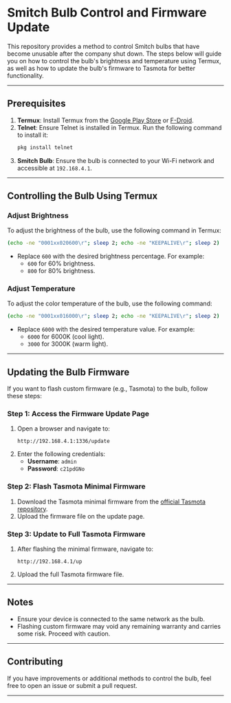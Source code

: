 

# Smitch Bulb Control and Firmware Update

This repository provides a method to control Smitch bulbs that have become unusable after the company shut down. The steps below will guide you on how to control the bulb's brightness and temperature using Termux, as well as how to update the bulb's firmware to Tasmota for better functionality.

---

## Prerequisites

1. **Termux**: Install Termux from the [Google Play Store](https://play.google.com/store/apps/details?id=com.termux) or [F-Droid](https://f-droid.org/packages/com.termux/).
2. **Telnet**: Ensure Telnet is installed in Termux. Run the following command to install it:
   ```bash
   pkg install telnet
   ```
3. **Smitch Bulb**: Ensure the bulb is connected to your Wi-Fi network and accessible at `192.168.4.1`.

---

## Controlling the Bulb Using Termux

### Adjust Brightness
To adjust the brightness of the bulb, use the following command in Termux:
```bash
(echo -ne "0001xx020600\r"; sleep 2; echo -ne "KEEPALIVE\r"; sleep 2) | telnet 192.168.4.1 80
```
- Replace `600` with the desired brightness percentage. For example:
  - `600` for 60% brightness.
  - `800` for 80% brightness.

### Adjust Temperature
To adjust the color temperature of the bulb, use the following command:
```bash
(echo -ne "0001xx016000\r"; sleep 2; echo -ne "KEEPALIVE\r"; sleep 2) | telnet 192.168.4.1 80
```
- Replace `6000` with the desired temperature value. For example:
  - `6000` for 6000K (cool light).
  - `3000` for 3000K (warm light).

---

## Updating the Bulb Firmware

If you want to flash custom firmware (e.g., Tasmota) to the bulb, follow these steps:

### Step 1: Access the Firmware Update Page
1. Open a browser and navigate to:
   ```
   http://192.168.4.1:1336/update
   ```
2. Enter the following credentials:
   - **Username**: `admin`
   - **Password**: `c21pdGNo`

### Step 2: Flash Tasmota Minimal Firmware
1. Download the Tasmota minimal firmware from the [official Tasmota repository](https://github.com/arendst/Tasmota).
2. Upload the firmware file on the update page.

### Step 3: Update to Full Tasmota Firmware
1. After flashing the minimal firmware, navigate to:
   ```
   http://192.168.4.1/up
   ```
2. Upload the full Tasmota firmware file.

---

## Notes
- Ensure your device is connected to the same network as the bulb.
- Flashing custom firmware may void any remaining warranty and carries some risk. Proceed with caution.

---

## Contributing
If you have improvements or additional methods to control the bulb, feel free to open an issue or submit a pull request.

---

